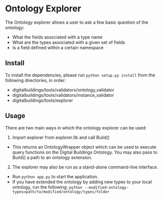 # Ontology Explorer

The Ontology explorer allows a user to ask a few basic question of the ontology:
* What the fields associated with a type name
* What are the types associated with a given set of fields
* Is a field defined within a certain namespace

## Install
To install the dependencies, please run `python setup.py install` from the following directories, in order:
* digitalbuildings/tools/validators/ontology_validator
* digitalbuildings/tools/validators/instance_validator
* digitalbuildings/tools/explorer

## Usage
There are two main ways in which the ontology explorer can be used:
1. Import explorer from explorer.lib and call Build()
  * This returns an OntologyWrapper object which can be used to execute query functions on the Digital Buildings Ontology. You may also pass to Build() a path to an ontology extension.
2. The explorer may also be run as a stand-alone command-line interface. 
  * Run `python app.py` to start the application.
  * If you have extended the ontology by adding new types to your local ontology, run the following: `python --modified-ontology-types=path/to/modified/ontology/types/folder`

